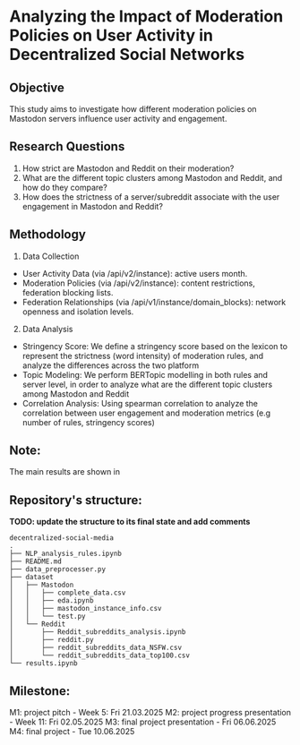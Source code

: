 # Analyzing the Impact of Moderation Policies on User Activity in Decentralized Social Networks

## Objective
This study aims to investigate how different moderation policies on Mastodon servers influence user activity and engagement. 

## Research Questions
1. How strict are Mastodon and Reddit on their moderation?
2. What are the different topic clusters among Mastodon and Reddit, and how do they compare?
3. How does the strictness of a server/subreddit associate with the user engagement in Mastodon and Reddit?

## Methodology
1. Data Collection
* User Activity Data (via /api/v2/instance): active users month.
* Moderation Policies (via /api/v2/instance): content restrictions, federation blocking lists.
* Federation Relationships (via /api/v1/instance/domain_blocks): network openness and isolation levels.
2. Data Analysis
* Stringency Score: We define a stringency score based on the lexicon to represent the strictness (word intensity) of moderation rules, and analyze the differences across the two platform
* Topic Modeling: We perform BERTopic modelling in both rules and server level, in order to analyze what are the different topic clusters among Mastodon and Reddit
* Correlation Analysis: Using spearman correlation to analyze the correlation between user engagement and moderation metrics (e.g number of rules, stringency scores)



## Note:
The main results are shown in

## Repository's structure:

**TODO: update the structure to its final state and add comments**

```
decentralized-social-media
.
├── NLP_analysis_rules.ipynb
├── README.md
├── data_preprocesser.py
├── dataset
│   ├── Mastodon
│   │   ├── complete_data.csv
│   │   ├── eda.ipynb
│   │   ├── mastodon_instance_info.csv
│   │   └── test.py
│   └── Reddit
│       ├── Reddit_subreddits_analysis.ipynb
│       ├── reddit.py
│       ├── reddit_subreddits_data_NSFW.csv
│       └── reddit_subreddits_data_top100.csv
└── results.ipynb
```

## Milestone:
M1: project pitch - Week 5: Fri 21.03.2025
M2: project progress presentation - Week 11: Fri 02.05.2025
M3: final project presentation -  Fri 06.06.2025
M4: final project - Tue 10.06.2025
